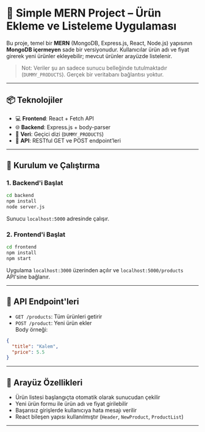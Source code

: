 # 🛒 Simple MERN Project – Ürün Ekleme ve Listeleme Uygulaması

Bu proje, temel bir **MERN** (MongoDB, Express.js, React, Node.js) yapısının **MongoDB içermeyen** sade bir versiyonudur. Kullanıcılar ürün adı ve fiyat girerek yeni ürünler ekleyebilir; mevcut ürünler arayüzde listelenir.

> Not: Veriler şu an sadece sunucu belleğinde tutulmaktadır (`DUMMY_PRODUCTS`). Gerçek bir veritabanı bağlantısı yoktur.

---

## 📦 Teknolojiler

- 💻 **Frontend**: React + Fetch API
- 🌐 **Backend**: Express.js + body-parser
- 🧠 **Veri**: Geçici dizi (`DUMMY_PRODUCTS`)
- 🔄 **API**: RESTful GET ve POST endpoint’leri

---

## 🚀 Kurulum ve Çalıştırma

### 1. Backend'i Başlat

```bash
cd backend
npm install
node server.js
```

Sunucu `localhost:5000` adresinde çalışır.

### 2. Frontend'i Başlat

```bash
cd frontend
npm install
npm start
```

Uygulama `localhost:3000` üzerinden açılır ve `localhost:5000/products` API'sine bağlanır.

---

## 🔗 API Endpoint'leri

- `GET /products`: Tüm ürünleri getirir
- `POST /product`: Yeni ürün ekler  
  Body örneği:

```json
{
  "title": "Kalem",
  "price": 5.5
}
```

---

## 🎯 Arayüz Özellikleri

- Ürün listesi başlangıçta otomatik olarak sunucudan çekilir
- Yeni ürün formu ile ürün adı ve fiyat girilebilir
- Başarısız girişlerde kullanıcıya hata mesajı verilir
- React bileşen yapısı kullanılmıştır (`Header`, `NewProduct`, `ProductList`)

---
